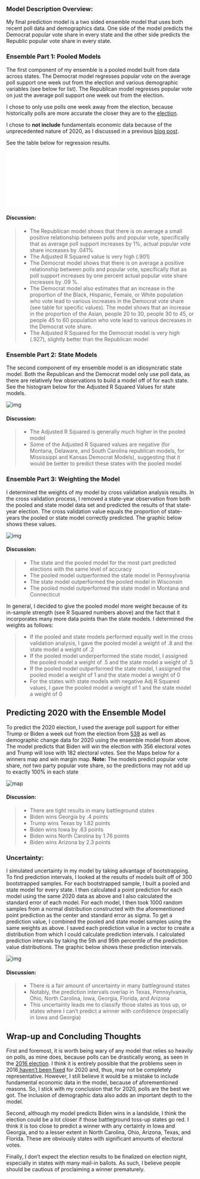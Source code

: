 ### Model Description Overview: 

My final prediction model is a two sided ensemble model that uses both recent poll data and demographics data. One side of the model predicts the Democrat popular vote share in every state and the other side predicts the Republic popular vote share in every state. 

### Ensemble Part 1: Pooled Models

The first component of my ensemble is a pooled model built from data across states. The Democrat model regresses popular vote on the average poll support one week out from the election and various demographic variables (see below for list). The Republican model regresses popular vote on just the average poll support one week out from the election.

I chose to only use polls one week away from the election, because historically polls are more accurate the closer they are to the [election](https://www.semanticscholar.org/paper/Election-forecasting%3A-Too-far-out-Jennings-Lewis-Beck/7d0621cd3f984483652caf09e7764c88233948d7).

I chose to **not include** fundamentals economic data because of the unprecedented nature of 2020, as I discussed in a previous [blog post](econ.md). 

See the table below for regression results.

![img](Gov1347-master/figures/star_final.html)

#### Discussion:

> - The Republiican model shows that there is on average a small positive relationship between polls and popular vote, specifically that as average poll support increases by 1%, actual popular vote share increases by .041%
> - The Adjusted R Squared value is very high (.901)
> - The Democrat model shows that there is on average a positive relationship between polls and popular vote, specifically that as poll support increases by one percent actual popular vote share increases by .09 %. 
> - The Democrat model also estimates that an increase in the proportion of the Black, Hispanic, Female, or White population who vote lead to various increases in the Democrat vote share (see table for specific values). The model shows that an increase in the proportion of the Asian, people 20 to 30, people 30 to 45, or people 45 to 60 population who vote lead to various decreases in the Democrat vote share. 
> - The Adjusted R Squared for the Democrat model is very high (.927), slightly better than the Republican model

### Ensemble Part 2: State Models

The second component of my ensemble model is an idiosyncratic state model. Both the Republican and the Democrat model only use poll data, as there are relatively few observations to build a model off of for each state. See the histogram below for the Adjusted R Squared Values for state models.

![img](Gov1347-master/figures/final_state_r_hist.png)

#### Discussion:
> - The Adjusted R Squared is generally much higher in the pooled model
> - Some of the Adjusted R Squared values are negative (for Montana, Delaware, and South Carolina republican models, for Mississippi and Kansas Democrat Models), suggesting that it would be better to predict these states with the pooled model

### Ensemble Part 3: Weighting the Model 

I determined the weights of my model by cross validation analysis results. In the cross validation process, I removed a state-year observation from both the pooled and state model data set and predicted the results of that state-year election. The cross validation value equals the proportion of state-years the pooled or state model correctly predicted. The graphic below shows these values. 

![img](Gov1347-master/figures/demog_mods_classifications_final.png)

#### Discussion:

> - The state and the pooled model for the most part predicted elections with the same level of accuracy
> - The pooled model outperformed the state model in Pennsylvania
> - The state model outperformed the pooled model in Wisconsin
> - The pooled model outperformed the state model in Montana and Connecticut

In general, I decided to give the pooled model more weight because of its in-sample strength (see R Squared numbers above) and the fact that it incorporates many more data points than the state models. I determined the weights as follows:

> - If the pooled and state models performed equally well in the cross validation analysis, I gave the pooled model a weight of .8 and the state model a weight of .2
> - If the pooled model underperformed the state model, I assigned the pooled model a weight of .5 and the state model a weight of .5
> - If the pooled model outperformed the state model, I assigned the pooled model a weight of 1 and the state model a weight of 0
> - For the states with state models with negative Adj R Squared values, I gave the pooled model a weight of 1 and the state model a weight of 0

## Predicting 2020 with the Ensemble Model

To predict the 2020 election, I used the average poll support for either Trump or Biden a week out from the election from [538](https://projects.fivethirtyeight.com/polls/) as well as demographic change data for 2020 using the ensemble model from above. The model predicts that Biden will win the election with 356 electoral votes and Trump will lose with 182 electoral votes. See the Maps below for a winners map and win margin map. 
**Note:** The models predict popular vote share, *not* two party popular vote share, so the predictions may not add up to exactly 100% in each state

![map](Gov1347-master/figures/final_prediction_map.png)

#### Discussion:
> - There are tight results in many battleground states
> - Biden wins Georgia by .4 points
> - Trump wins Texas by 1.82 points
> - Biden wins Iowa by .63 points
> - Biden wins North Carolina by 1.76 points
> - Biden wins Arizona by 2.3 points

### Uncertainty:
I simulated uncertainty in my model by taking advantage of bootstrapping. To find prediction intervals, I looked at the results of models built off of 300 bootstrapped samples. For each bootstrapped sample, I built a pooled and state model for every state. I then calculated a point prediction for each model using the same 2020 data as above and I also calculated the standard error of each model. For each model, I then took 1000 random samples from a normal distribution constructed with the aforementioned point prediction as the center and standard error as sigma. To get a prediction value, I combined the pooled and state model samples using the same weights as above. I saved each prediction value in a vector to create a distribution from which I could calculate prediction intervals. I calculated prediction intervals by taking the 5th and 95th percentile of the prediction value distributions. The graphic below shows these prediction intervals. 

![img](Gov1347-master/figures/final_pred_intervals.png)

#### Discussion:
> - There is a fair amount of uncertainty in many battleground states
> - Notably, the prediction intervals overlap in Texas, Pennsylvania, Ohio, North Carolina, Iowa, Georgia, Florida, and Arizona 
> - This uncertainty leads me to classify those states as toss up, or states where I can’t predict a winner with confidence (especially in Iowa and Georgia)


## Wrap-up and Concluding Thoughts

First and foremost, it is worth being wary of any model that relies so heavily on polls, as mine does, because polls can be drastically wrong, as seen in the [2016 election](https://www.nytimes.com/2017/05/31/upshot/a-2016-review-why-key-state-polls-were-wrong-about-trump.html). I think it is entirely possible that the problems seen in 2016[ haven’t been fixed](https://fivethirtyeight.com/features/what-pollsters-have-changed-since-2016-and-what-still-worries-them-about-2020/) for 2020 and, thus, may not be completely representative. However, I still believe it would be a mistake to include fundamental economic data in the model, because of aforementioned reasons. So, I stick with my conclusion that for 2020, polls are the best we got. The inclusion of demographic data also adds an important depth to the model. 

Second, although my model predicts Biden wins in a landslide, I think the election could be a lot closer if those battleground toss-up states go red. I think it is too close to predict a  winner with any certainty in Iowa and Georgia, and to a lesser extent in  North Carolina, Ohio, Arizona, Texas, and Florida. These are obviously states with significant amounts of electoral votes. 

Finally, I don’t expect the election results to be finalized on election night, especially in states with many mail-in ballots. As such, I believe people should be cautious of proclaiming a winner prematurely. 


